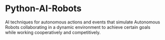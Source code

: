 Python-AI-Robots
================

AI techniques for autonomous actions and events that simulate Autonomous Robots collaborating in a dynamic environment to achieve certain goals while working cooperatively and competitively.